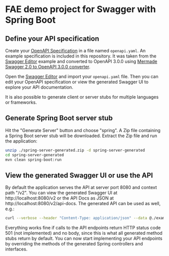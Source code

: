 # FAE demo project for Swagger with Spring Boot

## Define your API specification

Create your [OpenAPI Specification](https://swagger.io/specification/) in a file
named `openapi.yaml`. An example specification is included in this repository.
It was taken from the [Swagger Editor](https://editor.swagger.io/) example and
converted to OpenAPI 3.0.0 using
[Mermade Swagger 2.0 to OpenAPI 3.0.0 converter](https://mermade.org.uk/openapi-converter).

Open the [Swagger Editor](https://editor.swagger.io/) and import your
`openapi.yaml` file. Then you can edit your OpenAPI specification or view the
generated Swagger UI to explore your API documentation.

It is also possible to generate client or server stubs for multiple languages or
frameworks.

## Generate Spring Boot server stub

Hit the "Generate Server" button and choose "spring". A Zip file containing a
Spring Boot server stub will be downloaded. Extract the Zip file and run the
application:

```bash
unzip ./spring-server-generated.zip -d spring-server-generated
cd spring-server-generated
mvn clean spring-boot:run
```

## View the generated Swagger UI or use the API

By default the application serves the API at server port 8080 and context path
"/v2". You can view the generated Swagger UI at http://localhost:8080/v2 or the
API Docs as JSON at http://localhost:8080/v2/api-docs. The generated API can be
used as well, e.g.:

```bash
curl --verbose --header "Content-Type: application/json" --data @./example-pet.json http://localhost:8080/v2/pet
```

Everything works fine if calls to the API endpoints return HTTP status code 501
(not implemented) and no body, since this is what all generated method stubs
return by default. You can now start implementing your API endpoints by
overriding the methods of the generated Spring controllers and interfaces.

